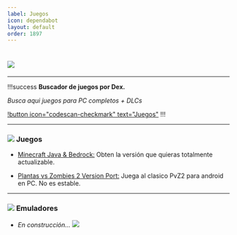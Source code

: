 ```yaml
---
label: Juegos
icon: dependabot
layout: default
order: 1897
---
```


# ![](https://i.postimg.cc/3R53SB35/banner-items-lcdh-1.png)

---


!!!success **Buscador de juegos por Dex.**

*Busca aqui juegos para PC completos + DLCs*

[!button icon="codescan-checkmark" text="Juegos"](https://tiny.cc/noirpc)
!!!


---

### ![](https://i.postimg.cc/fyHqs50r/Proyecto-nuevo-2.png) **Juegos**

- [Minecraft Java & Bedrock:](https://noiroom.tech/Tutoriales/minecraft)
Obten la versión que quieras totalmente actualizable.


- [Plantas vs Zombies 2 Version Port:](https://gamejolt.com/games/Xuwugames_PVZ_Void/714049)
Juega al clasico PvZ2 para android en PC. No es estable.


---

### ![](https://i.postimg.cc/fyHqs50r/Proyecto-nuevo-2.png) **Emuladores**

- *En construcción... ![](https://images-ext-1.discordapp.net/external/4YQiWQevguiDbfOGmq5orfGp-lMulNDAHYaXL-aHh5M/https/i.imgur.com/tFp98Tp.png?width=31&height=31)*

